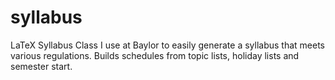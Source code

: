 # syllabus
LaTeX Syllabus Class I use at Baylor to easily generate a syllabus that meets various regulations.  Builds schedules from topic lists, holiday lists and semester start.
